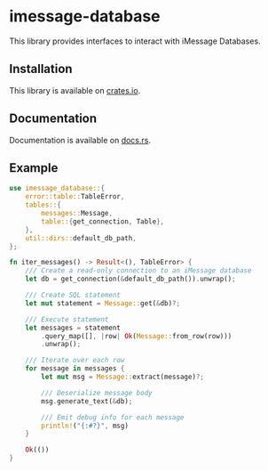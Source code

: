 # imessage-database

This library provides interfaces to interact with iMessage Databases.

## Installation

This library is available on [crates.io](https://crates.io/crates/imessage-database).

## Documentation

Documentation is available on [docs.rs](https://docs.rs/imessage-database/).

## Example

```rust
use imessage_database::{
    error::table::TableError,
    tables::{
        messages::Message,
        table::{get_connection, Table},
    },
    util::dirs::default_db_path,
};

fn iter_messages() -> Result<(), TableError> {
    /// Create a read-only connection to an iMessage database
    let db = get_connection(&default_db_path()).unwrap();

    /// Create SQL statement
    let mut statement = Message::get(&db)?;

    /// Execute statement
    let messages = statement
        .query_map([], |row| Ok(Message::from_row(row)))
        .unwrap();

    /// Iterate over each row
    for message in messages {
        let mut msg = Message::extract(message)?;

        /// Deserialize message body
        msg.generate_text(&db);

        /// Emit debug info for each message
        println!("{:#?}", msg)
    }

    Ok(())
}
```
